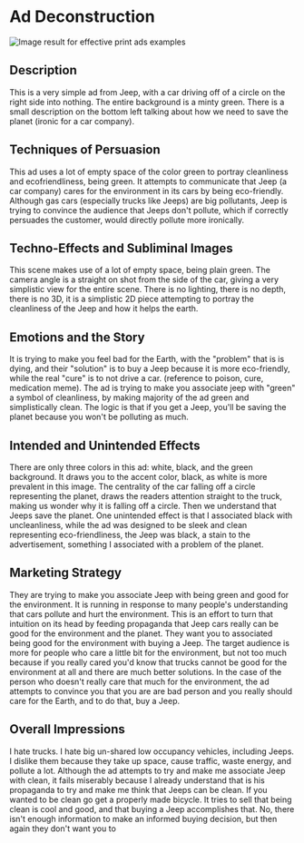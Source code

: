# Ad Deconstruction

![Image result for effective print ads examples](https://lh4.googleusercontent.com/vODiOro-kTeGLmUnL_gMklHmPQjPjoIFJSlRWDHMEnDDmrwcFclGiyLO7dpQOyi2uMwLs98oIN20-sAQ5f5rn-CaKqeXneg2V7-5JfmsQhjuUUpoSrVxGBb82V_HTnlp5Mwe9isA2fF4UP6RxK5pa7m8zWcoIWZxKuJic9lIAnzYMG4BNR3AQmj4buE_BQ)

## Description
This is a very simple ad from Jeep, with a car driving off of a circle on the right side into nothing. The entire background is a minty green. There is a small description on the bottom left talking about how we need to save the planet (ironic for a car company).

## Techniques of Persuasion
This ad uses a lot of empty space of the color green to portray cleanliness and ecofriendliness, being green. It attempts to communicate that Jeep (a car company) cares for the environment in its cars by being eco-friendly. Although gas cars (especially trucks like Jeeps) are big pollutants, Jeep is trying to convince the audience that Jeeps don't pollute, which if correctly persuades the customer, would directly pollute more ironically.

## Techno-Effects and Subliminal Images
This scene makes use of a lot of empty space, being plain green. The camera angle is a straight on shot from the side of the car, giving a very simplistic view for the entire scene. There is no lighting, there is no depth, there is no 3D, it is a simplistic 2D piece attempting to portray the cleanliness of the Jeep and how it helps the earth.

## Emotions and the Story
It is trying to make you feel bad for the Earth, with the "problem" that is is dying, and their "solution" is to buy a Jeep because it is more eco-friendly, while the real "cure" is to not drive a car. (reference to poison, cure, medication meme). The ad is trying to make you associate jeep with "green" a symbol of cleanliness, by making majority of the ad green and simplistically clean. The logic is that if you get a Jeep, you'll be saving the planet because you won't be polluting as much.

## Intended and Unintended Effects
There are only three colors in this ad: white, black, and the green background. It draws you to the accent color, black, as white is more prevalent in this image. The centrality of the car falling off a circle representing the planet, draws the readers attention straight to the truck, making us wonder why it is falling off a circle. Then we understand that Jeeps save the planet. One unintended effect is that I associated black with uncleanliness, while the ad was designed to be sleek and clean representing eco-friendliness, the Jeep was black, a stain to the advertisement, something I associated with a problem of the planet.

## Marketing Strategy
They are trying to make you associate Jeep with being green and good for the environment. It is running in response to many people's understanding that cars pollute and hurt the environment. This is an effort to turn that intuition on its head by feeding propaganda that Jeep cars really can be good for the environment and the planet. They want you to associated being good for the environment with buying a Jeep. The target audience is more for people who care a little bit for the environment, but not too much because if you really cared you'd know that trucks cannot be good for the environment at all and there are much better solutions. In the case of the person who doesn't really care that much for the environment, the ad attempts to convince you that you are are bad person and you really should care for the Earth, and to do that, buy a Jeep.

## Overall Impressions
I hate trucks. I hate big un-shared low occupancy vehicles, including Jeeps. I dislike them because they take up space, cause traffic, waste energy, and pollute a lot. Although the ad attempts to try and make me associate Jeep with clean, it fails miserably because I already understand that is his propaganda to try and make me think that Jeeps can be clean. If you wanted to be clean go get a properly made bicycle. It tries to sell that being clean is cool and good, and that buying a Jeep accomplishes that. No, there isn't enough information to make an informed buying decision, but then again they don't want you to